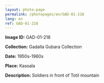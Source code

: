 ```yaml
---
layout: photo-page
permalink: /photopages/en/GAD-01-218
lang: en
ref: GAD-01-218
---
```


**Image ID:** GAD-01-218

**Collection:** Gadalla Gubara Collection

**Date:** 1950s-1960s

**Place:** Kassala

**Description:** Soldiers in front of Totil mountain
